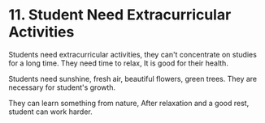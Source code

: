 # 11. Student Need Extracurricular Activities

Students need extracurricular activities, they can't concentrate on studies for a long time.
They need time to relax, It is good for their health.

Students need sunshine, fresh air, beautiful flowers, green trees. They are necessary for student's growth.

They can learn something from nature, After relaxation and a good rest, student can work harder.

